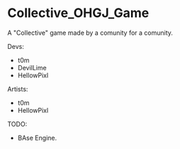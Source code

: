 # Collective_OHGJ_Game
A "Collective" game made by a comunity for a comunity.

Devs:
  - t0m
  - DevilLime
  - HellowPixl
  
Artists:
  - t0m
  - HellowPixl
  


TODO:
  - BAse Engine.
